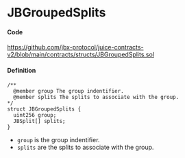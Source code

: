 # JBGroupedSplits

#### Code

https://github.com/jbx-protocol/juice-contracts-v2/blob/main/contracts/structs/JBGroupedSplits.sol

#### Definition

```
/** 
  @member group The group indentifier.
  @member splits The splits to associate with the group.
*/
struct JBGroupedSplits {
  uint256 group;
  JBSplit[] splits;
}
```

* `group` is the group indentifier.
* `splits` are the splits to associate with the group.